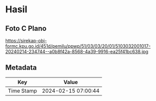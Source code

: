 # Hasil

## Foto C Plano

https://sirekap-obj-formc.kpu.go.id/451d/pemilu/ppwp/51/03/03/20/01/5103032001017-20240214-234744--a0b8f42a-8568-4a39-9916-ea25f41bc638.jpg


## Metadata

| Key        | Value               |
| ---------- | ------------------- |
| Time Stamp | 2024-02-15 07:00:44 |



